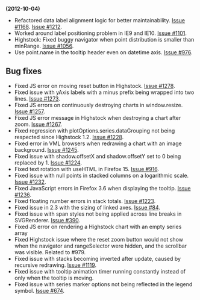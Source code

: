 **(2012-10-04)**
        
- Refactored data label alignment logic for better maintainability. [Issue #1168](https://github.com/highslide-software/highcharts.com/issues/1168). [Issue #1212](https://github.com/highslide-software/highcharts.com/issues/1212).
- Worked around label positioning problem in IE9 and IE10. [Issue #1101](https://github.com/highslide-software/highcharts.com/issues/1101).
- Highstock: Fixed buggy navigator when point distribution is smaller than minRange. [Issue #1056](https://github.com/highslide-software/highcharts.com/issues/1056).
- Use point.name in the tooltip header even on datetime axis. [Issue #976](https://github.com/highslide-software/highcharts.com/issues/976).

## Bug fixes 
- Fixed JS error on moving reset button in Highstock. [Issue #1278](https://github.com/highslide-software/highcharts.com/issues/1278).
- Fixed issue with yAxis labels with a minus prefix being wrapped into two lines. [Issue #1273](https://github.com/highslide-software/highcharts.com/issues/1273).
- Fixed JS errors on continuously destroying charts in window.resize. [Issue #1257](https://github.com/highslide-software/highcharts.com/issues/1257).
- Fixed JS error message in Highstock when destroying a chart after zoom. [Issue #1267](https://github.com/highslide-software/highcharts.com/issues/1267).
- Fixed regression with plotOptions.series.dataGrouping not being respected since Highstock 1.2. [Issue #1228](https://github.com/highslide-software/highcharts.com/issues/1228).
- Fixed error in VML browsers when redrawing a chart with an image background. [Issue #1245](https://github.com/highslide-software/highcharts.com/issues/1245).
- Fixed issue with shadow.offsetX and shadow.offsetY set to 0 being replaced by 1. [Issue #1224](https://github.com/highslide-software/highcharts.com/issues/1224).
- Fixed text rotation with useHTML in Firefox 15. [Issue #916](https://github.com/highslide-software/highcharts.com/issues/916).
- Fixed issue with null points in stacked columns on a logarithmic scale. [Issue #1232](https://github.com/highslide-software/highcharts.com/issues/1232).
- Fixed JavaScript errors in Firefox 3.6 when displaying the tooltip. [Issue #1236](https://github.com/highslide-software/highcharts.com/issues/1236).
- Fixed floating number errors in stack totals. [Issue #1223](https://github.com/highslide-software/highcharts.com/issues/1223).
- Fixed issue in 2.3 with the sizing of linked axes. [Issue #84](https://github.com/highslide-software/highcharts.com/issues/84).
- Fixed issue with span styles not being applied across line breaks in SVGRenderer. [Issue #390](https://github.com/highslide-software/highcharts.com/issues/390).
- Fixed JS error on rendering a Highstock chart with an empty series array
- Fixed Highstock issue where the reset zoom button would not show when the navigator and rangeSelector were hidden, and the scrollbar was visible. Related to #979.
- Fixed issue with stacks becoming inverted after update, caused by recursive redrawing. [Issue #1119](https://github.com/highslide-software/highcharts.com/issues/1119).
- Fixed issue with tooltip animation timer running constantly instead of only when the tooltip is moving.
- Fixed issue with series marker options not being reflected in the legend symbol. [Issue #674](https://github.com/highslide-software/highcharts.com/issues/674).